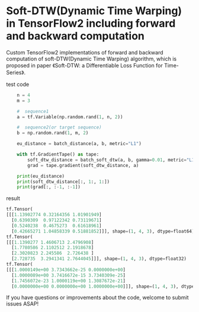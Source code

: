 Soft-DTW(Dynamic Time Warping) in TensorFlow2 including forward and backward computation
===

Custom TensorFlow2 implementations of forward and backward computation of soft-DTW(Dynamic Time Warping) algorithm, which is proposed in paper 《Soft-DTW: a Differentiable Loss Function for Time-Series》.

test code
```python
    n = 4
    m = 3

    #  sequence1
    a = tf.Variable(np.random.rand(1, n, 2))

    #  sequence2(or target sequence)
    b = np.random.rand(1, m, 2)

    eu_distance = batch_distance(a, b, metric="L1")

    with tf.GradientTape() as tape:
        soft_dtw_distance = batch_soft_dtw(a, b, gamma=0.01, metric="L1")
        grad = tape.gradient(soft_dtw_distance, a)

    print(eu_distance)
    print(soft_dtw_distance[:, 1:, 1:])
    print(grad[:, :-1, :-1])
```

result
```python
tf.Tensor(
[[[1.13902774 0.32164356 1.01901949]
  [0.6390309  0.97122342 0.73119671]
  [0.5240238  0.4675273  0.61618961]
  [0.42665271 1.04858339 0.51881852]]], shape=(1, 4, 3), dtype=float64)
tf.Tensor(
[[[1.1390277 1.4606713 2.4796908]
  [1.7780586 2.1102512 2.1918678]
  [2.3020823 2.245586  2.726438 ]
  [2.728735  3.2941341 2.7644045]]], shape=(1, 4, 3), dtype=float32)
tf.Tensor(
[[[1.0000149e+00 3.7343662e-25 0.0000000e+00]
  [1.0000089e+00 3.7416672e-15 3.7340309e-25]
  [1.7456072e-23 1.0000119e+00 1.3087672e-21]
  [0.0000000e+00 0.0000000e+00 1.0000000e+00]]], shape=(1, 4, 3), dtype=float32)
```

If you have questions or improvements about the code, welcome to submit issues ASAP!
